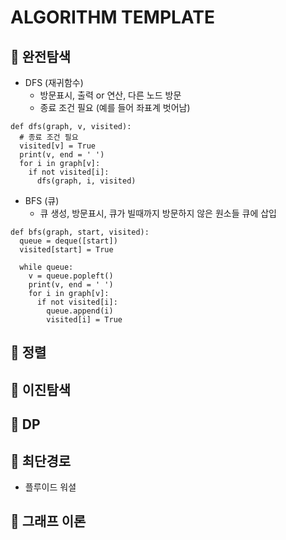 # ALGORITHM TEMPLATE

## 📌 완전탐색
* DFS (재귀함수)
  * 방문표시, 출력 or 연산, 다른 노드 방문
  * 종료 조건 필요 (예를 들어 좌표계 벗어남)
```
def dfs(graph, v, visited):
  # 종료 조건 필요
  visited[v] = True
  print(v, end = ' ')
  for i in graph[v]:
    if not visited[i]:
      dfs(graph, i, visited)
```

* BFS (큐)
  * 큐 생성, 방문표시, 큐가 빌때까지 방문하지 않은 원소들 큐에 삽입
```
def bfs(graph, start, visited):
  queue = deque([start])
  visited[start] = True
  
  while queue:
    v = queue.popleft()
    print(v, end = ' ')
    for i in graph[v]:
      if not visited[i]:
        queue.append(i)
        visited[i] = True
```

## 📌 정렬

## 📌 이진탐색

## 📌 DP

## 📌 최단경로
* 플루이드 워셜

## 📌 그래프 이론
